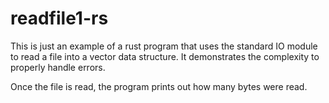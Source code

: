# readfile1-rs

This is just an example of a rust program that uses the standard IO
module to read a file into a vector data structure.  It demonstrates
the complexity to properly handle errors.

Once the file is read, the program prints out how many bytes were
read.
